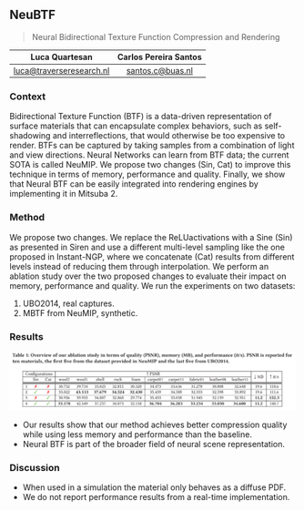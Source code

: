 ## NeuBTF
> Neural Bidirectional Texture Function Compression and Rendering

Luca Quartesan             |  Carlos Pereira Santos
:---:|:---:
luca@traverseresearch.nl |  santos.c@buas.nl

### Context
Bidirectional Texture Function (BTF) is a data-driven representation of surface materials that can encapsulate complex behaviors, such as self-shadowing and interreflections, that would otherwise be too expensive to render. BTFs can be captured by taking samples from a combination of light and view directions.
Neural Networks can learn from BTF data; the current SOTA is called NeuMIP. We propose two changes (Sin, Cat) to improve this technique in terms of memory, performance and quality.
Finally, we show that Neural BTF can be easily integrated into rendering engines by implementing it in Mitsuba 2.

### Method
We propose two changes. We replace the ReLUactivations with a Sine (Sin) as presented in Siren and use a different multi-level sampling like the one proposed in Instant-NGP, where we concatenate (Cat) results from different levels instead of reducing them through interpolation.
We perform an ablation study over the two proposed changes to evaluate their impact on memory, performance and quality.
We run the experiments on two datasets:
1. UBO2014, real captures.
2. MBTF from NeuMIP, synthetic.


### Results
![](/media/table.png)

+ Our results show that our method achieves better compression quality while using less memory and performance than the baseline.
+ Neural BTF is part of the broader field of neural scene representation.

### Discussion
+ When used in a simulation the material only behaves as a diffuse PDF.
+ We do not report performance results from a real-time implementation.